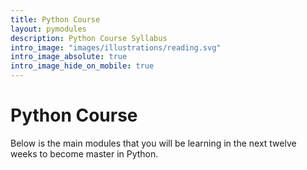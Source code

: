 ```yaml
---
title: Python Course
layout: pymodules
description: Python Course Syllabus
intro_image: "images/illustrations/reading.svg"
intro_image_absolute: true
intro_image_hide_on_mobile: true
---
```


# Python Course

Below is the main modules that you will be learning in the next twelve weeks to become master in Python.
